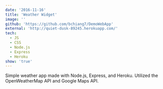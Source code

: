 ```yaml
---
date: '2016-11-16'
title: 'Weather Widget'
image: ''
github: 'https://github.com/bchiang7/DemoWebApp'
external: 'http://quiet-dusk-89245.herokuapp.com/'
tech:
  - JS
  - CSS
  - Node.js
  - Express
  - Heroku
show: 'true'
---
```


Simple weather app made with Node.js, Express, and Heroku. Utilized the OpenWeatherMap API and Google Maps API.
